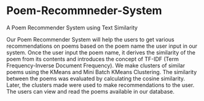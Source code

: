 # Poem-Recommneder-System
A Poem Recommender System using Text Similarity


Our Poem Recommender System will help the users to get various recommendations on poems based on the poem name the user input in our system. Once the user input the poem name, it derives the similarity of the poem from its contents and introduces the concept of TF-IDF (Term Frequency-Inverse Document Frequency). We make clusters of similar poems using the KMeans and Mini Batch KMeans Clustering. The similarity between the poems was evaluated by calculating the cosine similarity. Later, the clusters made were used to make recommendations to the user. The users can view and read the poems available in our database.
